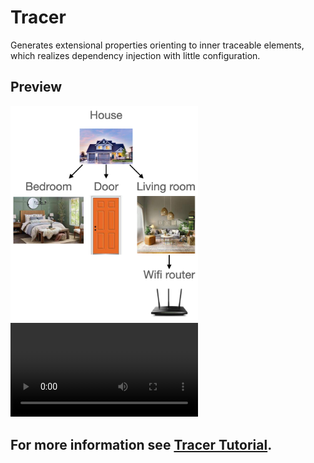 # Tracer
Generates extensional properties orienting to inner traceable elements, which realizes dependency injection with little configuration.

## Preview
<img src="Simple house.png" width=300 />
<video src=https://user-images.githubusercontent.com/57835556/221339299-d71d86e7-f802-420f-8dd3-490ce9cd35af.mp4 ></video>

## For more information see [Tracer Tutorial](https://apollokwok.github.io/TracerTutorial/setup).